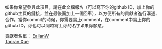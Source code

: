 如果你希望參與此項目，請在此文檔報名（可以寫下你的github ID，加上你的github主頁的鏈接，並在最後面加上一個回車），以方便所有的貢獻者進行溝通、合作。當你commit的時候，你需要寫上comment，在comment中寫上你的github ID，你也可以同時寫上你的名字如果你願意。

貢獻者名單：
[EallanW](https://github.com/EallanW)<br />
[Taoran Xue](https://github.com/lele94218)<br />
